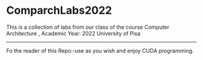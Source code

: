 # ComparchLabs2022
This is a collection of labs from our class of the course
Computer Architecture ,
Academic Year: 2022 
University of Pisa
*************
Fo the reader of this Repo:-use as you wish and enjoy CUDA programming.
